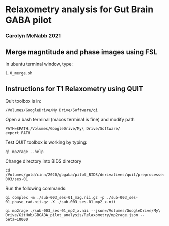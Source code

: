 # Relaxometry analysis for Gut Brain GABA pilot
### Carolyn McNabb 2021

## Merge magntitude and phase images using FSL
In ubuntu terminal window, type:
```
1.0_merge.sh
```

## Instructions for T1 Relaxometry using QUIT 

Quit toolbox is in: 
```
/Volumes/GoogleDrive/My Drive/Software/qi 
```

Open a bash terminal (macos terminal is fine) and modify path
```
PATH=$PATH:/Volumes/GoogleDrive/My\ Drive/Software/
export PATH
```

Test QUIT toolbox is working by typing:
```
qi mp2rage --help
```

Change directory into BIDS directory
```
cd /Volumes/gold/cinn/2020/gbgaba/pilot_BIDS/derivatives/quit/preprocessed/sub-003/ses-01
```
Run the following commands:

```
qi complex -m ./sub-003_ses-01_mag.nii.gz -p ./sub-003_ses-01_phase_rad.nii.gz -X ./sub-003_ses-01_mp2_x.nii

qi mp2rage ./sub-003_ses-01_mp2_x.nii --json=/Volumes/GoogleDrive/My\ Drive/GitHub/GBGABA_pilot_analysis/Relaxometry/mp2rage.json --beta=10000

```